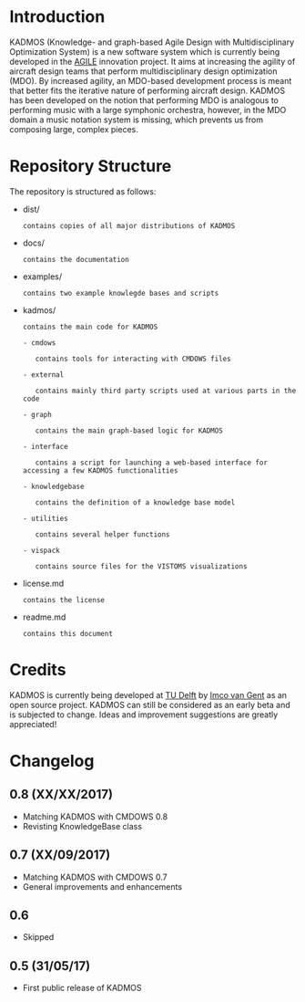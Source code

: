 Introduction
=============

KADMOS (Knowledge- and graph-based Agile Design with Multidisciplinary Optimization System) is a new software system which is currently being developed in the [AGILE](http://www.agile-project.eu/) innovation project. It aims at increasing the agility of aircraft design teams that perform multidisciplinary design optimization (MDO). By increased agility, an MDO-based development process is meant that better fits the iterative nature of performing aircraft design. KADMOS has been developed on the notion that performing MDO is analogous to performing music with a large symphonic orchestra, however, in the MDO domain a music notation system is missing, which prevents us from composing large, complex pieces. 

Repository Structure
====================

The repository is structured as follows:

- dist/

	  contains copies of all major distributions of KADMOS

- docs/

      contains the documentation

- examples/

      contains two example knowlegde bases and scripts
	  
	 
- kadmos/

      contains the main code for KADMOS

	  - cmdows
	  
		 contains tools for interacting with CMDOWS files
	  
      - external

         contains mainly third party scripts used at various parts in the code

      - graph

         contains the main graph-based logic for KADMOS

      - interface

         contains a script for launching a web-based interface for accessing a few KADMOS functionalities

      - knowledgebase

         contains the definition of a knowledge base model

      - utilities

         contains several helper functions

      - vispack

         contains source files for the VISTOMS visualizations

- license.md

      contains the license

- readme.md

      contains this document


Credits
=======

KADMOS is currently being developed at [TU Delft](https://tudelft.nl) by [Imco van Gent](https://bitbucket.org/imcovangent/) as an open source project. KADMOS can still be considered as an early beta and is subjected to change. Ideas and improvement suggestions are greatly appreciated!


Changelog
=========

## 0.8 (XX/XX/2017)

- Matching KADMOS with CMDOWS 0.8
- Revisting KnowledgeBase class

## 0.7 (XX/09/2017)

- Matching KADMOS with CMDOWS 0.7
- General improvements and enhancements

## 0.6 

- Skipped

## 0.5 (31/05/17)

- First public release of KADMOS